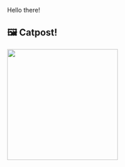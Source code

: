 Hello there!



## 🖼️ Catpost!

<sub>
    <img src="https://cdn2.thecatapi.com/images/EBonQY8jt7.jpg" height="256">
</sub>

